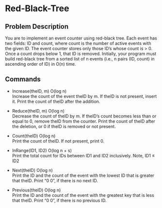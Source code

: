 # Red-Black-Tree
## Problem Description
You are to implement an event counter using red-black tree. Each event has two fields: ID and count, where count is the number of active events with the given ID. The event counter stores only those ID’s whose count is > 0. Once a count drops below 1, that ID is removed. Initially, your program must build red-black tree from a sorted list of n events (i.e., n pairs (ID, count) in ascending order of ID) in O(n) time. 

## Commands
* Increase(theID, m)   O(log n)  
  Increase the count of the event theID by m. If theID is not present, insert it. Print the count of theID after the addition.

* Reduce(theID, m)   O(log n)  
  Decrease the count of theID by m. If theID’s count becomes less than or equal to 0, remove theID from the counter. Print the count of theID after the deletion, or 0 if theID is removed or not present.

* Count(theID)   O(log n)  
  Print the count of theID. If not present, print 0.

* InRange(ID1, ID2)   O(log n + s)  
  Print the total count for IDs between ID1 and ID2 inclusively. Note, ID1 ≤ ID2

* Next(theID)   O(log n)  
  Print the ID and the count of the event with the lowest ID that is greater that theID. Print “0 0”, if there is no next ID.

* Previous(theID)   O(log n)  
  Print the ID and the count of the event with the greatest key that is less that theID. Print “0 0”, if there is no previous ID.
